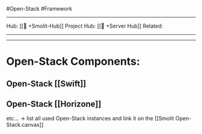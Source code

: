 #Open-Stack #Framework
___
Hub: [[🎯 +Smolit-Hub]]
Project Hub: [[🎯 +Server Hub]]
Related: 
___
___

# Open-Stack Components:

## Open-Stack [[Swift]]

## Open-Stack [[Horizone]]

etc... -> list all used Open-Stack instances and link it on the [[Smolit Open-Stack.canvas]]
